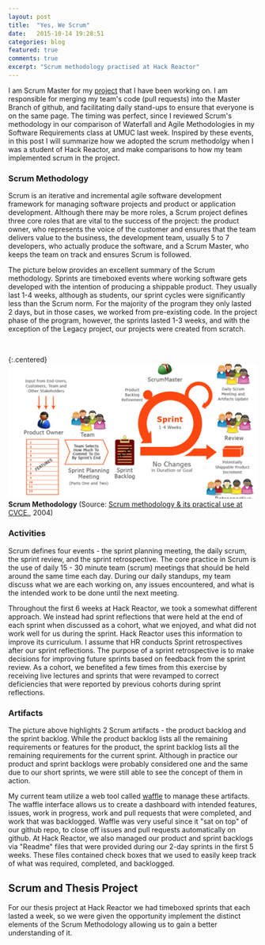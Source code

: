 ```yaml
---
layout: post
title:  "Yes, We Scrum"
date:   2015-10-14 19:28:51
categories: blog
featured: true
comments: true
excerpt: "Scrum methodology practised at Hack Reactor"
---
```


I am Scrum Master for my [project](http://www.tgreenidge.com/project/aroswap/) that I have been working on. I am responsible for merging my team's code (pull requests) into the Master Branch of github, and facilitating daily stand-ups to ensure that everyone is on the same page. The timing was perfect, since I reviewed Scrum's methodology in our comparison of Waterfall and Agile Methodologies in my Software Requirements class at UMUC last week. Inspired by these events, in this post I will summarize how we adopted the scrum methodolgy when I was a student of Hack Reactor, and make comparisons to how my team implemented scrum in the project.

### Scrum Methodology
Scrum is an iterative and incremental agile software development framework for managing software projects and product or application development. Although there may be more roles, a Scrum project defines three core roles that are vital to the success of the project: the product owner, who represents the voice of the customer and ensures that the team delivers value to the business, the development team, usually 5 to 7 developers, who actually produce the software, and a Scrum Master, who keeps the team on track and ensures Scrum is followed.

The picture below provides an excellent summary of the Scrum methodology. Sprints are timeboxed events where working software gets developed with the intention of producing a shippable product. They usually last 1-4 weeks, although as students, our sprint cycles were significantly less than the Scrum norm. For the majority of the program they only lasted 2 days, but in those cases, we worked from pre-existing code. In the project phase of the program, however, the sprints lasted 1-3 weeks, and with the exception of the Legacy project, our projects were created from scratch. 
&nbsp; 

&nbsp; 

{:.centered}
![scrum process img](/../../img/scrum-process.png)
**Scrum Methodology** (Source: [Scrum methodology & its practical use at CVCE.](http://cvcedhlab.hypotheses.org/54), 2004)

### Activities
Scrum defines four events - the sprint planning meeting, the daily scrum, the sprint review, and the sprint retrospective. The core practice in Scrum is the use of daily 15 - 30 minute team (scrum) meetings that should be held around the same time each day. During our daily standups, my team discuss what we are each working on, any issues encountered, and what is the intended work to be done until the next meeting. 

Throughout the first 6 weeks at Hack Reactor, we took a somewhat different approach. We instead had sprint reflections that were held at the end of each sprint when discussed as a cohort, what we enjoyed, and what did not work well for us during the sprint. Hack Reactor uses this information to improve its curriculum. I assume that HR conducts Sprint retrospectives after our sprint reflections. The purpose of a sprint retrospective is to make decisions for improving future sprints based on feedback from the sprint review. As a cohort, we benefited a few times from this exercise by receiving live lectures and sprints that were revamped to correct deficiencies that were reported by previous cohorts during sprint reflections. 

### Artifacts
The picture above highlights 2 Scrum artifacts - the product backlog and the sprint backlog. While the product backlog lists all the remaining requirements or features for the product, the sprint backlog lists all the remaining requirements for the current sprint. Although in practice our product and sprint backlogs were probably considered one and the same due to our short sprints, we were still able to see the concept of them in action.

My current team utilize a web tool called [waffle](waffle.io) to manage these artifacts. The waffle interface allows us to create a dashboard with intended features, issues, work in progress, work and pull requests that were completed, and work that was backlogged. Waffle was very useful since it "sat on top" of our github repo, to close off issues and pull requests automatically on github. At Hack Reactor, we also managed our product and sprint backlogs via "Readme" files that were provided during our 2-day sprints in the first 5 weeks. These files contained check boxes that we used to easily keep track of what was required, completed, and backlogged.

## Scrum and Thesis Project
For our thesis project at Hack Reactor we had timeboxed sprints that each lasted a week, so we were given the opportunity implement the distinct elements of the Scrum Methodology allowing us to gain a better understanding of it. 





